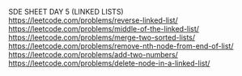 SDE SHEET DAY 5 (LINKED LISTS)
<br>
https://leetcode.com/problems/reverse-linked-list/
<br>
https://leetcode.com/problems/middle-of-the-linked-list/
<br>
https://leetcode.com/problems/merge-two-sorted-lists/
<br>
https://leetcode.com/problems/remove-nth-node-from-end-of-list/
<br>
https://leetcode.com/problems/add-two-numbers/
<br>
https://leetcode.com/problems/delete-node-in-a-linked-list/
<br>